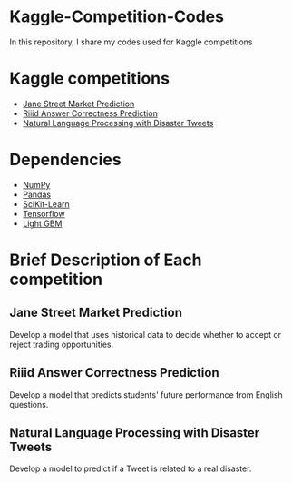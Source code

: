 # Kaggle-Competition-Codes
In this repository, I share my codes used for Kaggle competitions

# Kaggle competitions
* [Jane Street Market Prediction](https://www.kaggle.com/c/jane-street-market-prediction)
* [Riiid Answer Correctness Prediction](https://www.kaggle.com/c/riiid-test-answer-prediction)
* [Natural Language Processing with Disaster Tweets](https://www.kaggle.com/c/nlp-getting-started)

# Dependencies
* [NumPy](http://www.numpy.org/)
* [Pandas](http://pandas.pydata.org/)
* [SciKit-Learn](http://scikit-learn.org/stable/)
* [Tensorflow](https://www.tensorflow.org/api_docs)
* [Light GBM](https://lightgbm.readthedocs.io/en/latest/)

# Brief Description of Each competition
## Jane Street Market Prediction
Develop a model that uses historical data to decide whether to accept or reject trading opportunities. 

## Riiid Answer Correctness Prediction
Develop a model that predicts students' future performance from English questions.

## Natural Language Processing with Disaster Tweets
Develop a model to predict if a Tweet is related to a real disaster. 
